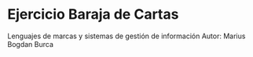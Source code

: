 # Ejercicio Baraja de Cartas
Lenguajes de marcas y sistemas de gestión de información
Autor: Marius Bogdan Burca
